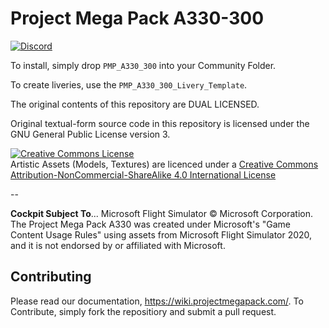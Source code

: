 # Project Mega Pack A330-300
[![Discord](https://img.shields.io/discord/746450820077453393.svg?label=&logo=discord&logoColor=ffffff&color=7289DA&labelColor=7289DA)](https://discord.gg/megapack)

To install, simply drop `PMP_A330_300` into your Community Folder.

To create liveries, use the `PMP_A330_300_Livery_Template`.

The original contents of this repository are DUAL LICENSED.

Original textual-form source code in this repository is licensed under the GNU General Public License version 3.

<a rel="license" href="http://creativecommons.org/licenses/by-nc-sa/4.0/"><img alt="Creative Commons License" style="border-width:0" src="https://i.creativecommons.org/l/by-nc-sa/4.0/88x31.png" /></a><br />Artistic Assets (Models, Textures) are licenced under a <a rel="license" href="http://creativecommons.org/licenses/by-nc-sa/4.0/">Creative Commons Attribution-NonCommercial-ShareAlike 4.0 International License</a>

--

**Cockpit Subject To**...
Microsoft Flight Simulator © Microsoft Corporation. The Project Mega Pack A330 was created under Microsoft's "Game Content Usage Rules" using assets from Microsoft Flight Simulator 2020, and it is not endorsed by or affiliated with Microsoft.

## Contributing
Please read our documentation, https://wiki.projectmegapack.com/. To Contribute, simply fork the repositiory and submit a pull request.

